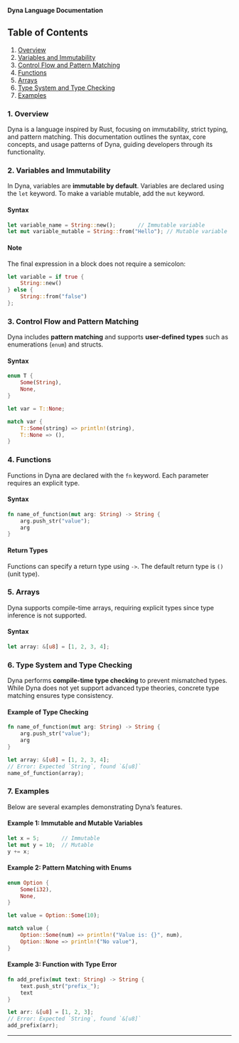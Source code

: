 

**Dyna Language Documentation**

## Table of Contents
1. [Overview](#overview)
2. [Variables and Immutability](#variables-and-immutability)
3. [Control Flow and Pattern Matching](#control-flow-and-pattern-matching)
4. [Functions](#functions)
5. [Arrays](#arrays)
6. [Type System and Type Checking](#type-system-and-type-checking)
7. [Examples](#examples)


### 1. Overview <a name="overview"></a>
Dyna is a language inspired by Rust, focusing on immutability, strict typing, and pattern matching. This documentation outlines the syntax, core concepts, and usage patterns of Dyna, guiding developers through its functionality.

### 2. Variables and Immutability <a name="variables-and-immutability"></a>
In Dyna, variables are **immutable by default**. Variables are declared using the `let` keyword. To make a variable mutable, add the `mut` keyword.

#### Syntax
```rust
let variable_name = String::new();       // Immutable variable
let mut variable_mutable = String::from("Hello"); // Mutable variable
```

#### Note
The final expression in a block does not require a semicolon:
```rust
let variable = if true {
    String::new()
} else {
    String::from("false")
};
```

### 3. Control Flow and Pattern Matching <a name="control-flow-and-pattern-matching"></a>
Dyna includes **pattern matching** and supports **user-defined types** such as enumerations (`enum`) and structs.

#### Syntax
```rust
enum T {
    Some(String),
    None,
}

let var = T::None;

match var {
    T::Some(string) => println!(string),
    T::None => (),
}
```

### 4. Functions <a name="functions"></a>
Functions in Dyna are declared with the `fn` keyword. Each parameter requires an explicit type.

#### Syntax
```rust
fn name_of_function(mut arg: String) -> String {
    arg.push_str("value");
    arg
}
```

#### Return Types
Functions can specify a return type using `->`. The default return type is `()` (unit type).

### 5. Arrays <a name="arrays"></a>
Dyna supports compile-time arrays, requiring explicit types since type inference is not supported.

#### Syntax
```rust
let array: &[u8] = [1, 2, 3, 4];
```

### 6. Type System and Type Checking <a name="type-system-and-type-checking"></a>
Dyna performs **compile-time type checking** to prevent mismatched types. While Dyna does not yet support advanced type theories, concrete type matching ensures type consistency.

#### Example of Type Checking
```rust
fn name_of_function(mut arg: String) -> String {
    arg.push_str("value");
    arg
}

let array: &[u8] = [1, 2, 3, 4];
// Error: Expected `String`, found `&[u8]`
name_of_function(array);
```

### 7. Examples <a name="examples"></a>
Below are several examples demonstrating Dyna’s features.

#### Example 1: Immutable and Mutable Variables
```rust
let x = 5;       // Immutable
let mut y = 10;  // Mutable
y += x;
```

#### Example 2: Pattern Matching with Enums
```rust
enum Option {
    Some(i32),
    None,
}

let value = Option::Some(10);

match value {
    Option::Some(num) => println!("Value is: {}", num),
    Option::None => println!("No value"),
}
```

#### Example 3: Function with Type Error
```rust
fn add_prefix(mut text: String) -> String {
    text.push_str("prefix_");
    text
}

let arr: &[u8] = [1, 2, 3];
// Error: Expected `String`, found `&[u8]`
add_prefix(arr);
```

---


